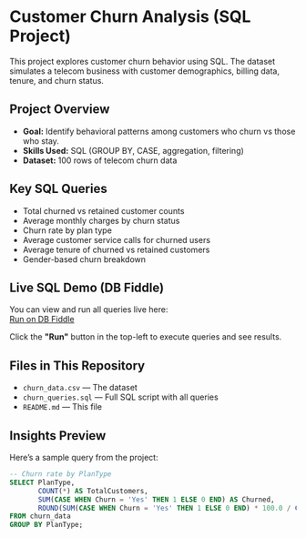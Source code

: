 # Customer Churn Analysis (SQL Project)

This project explores customer churn behavior using SQL. The dataset simulates a telecom business with customer demographics, billing data, tenure, and churn status.

## Project Overview

- **Goal:** Identify behavioral patterns among customers who churn vs those who stay.
- **Skills Used:** SQL (GROUP BY, CASE, aggregation, filtering)
- **Dataset:** 100 rows of telecom churn data

## Key SQL Queries

- Total churned vs retained customer counts
- Average monthly charges by churn status
- Churn rate by plan type
- Average customer service calls for churned users
- Average tenure of churned vs retained customers
- Gender-based churn breakdown

## Live SQL Demo (DB Fiddle)

You can view and run all queries live here:  
[Run on DB Fiddle](https://www.db-fiddle.com/f/c9GkJGRvZKMPK2W7BQEwng/1)

Click the **"Run"** button in the top-left to execute queries and see results.

## Files in This Repository

- `churn_data.csv` — The dataset
- `churn_queries.sql` — Full SQL script with all queries
- `README.md` — This file

## Insights Preview

Here’s a sample query from the project:

```sql
-- Churn rate by PlanType
SELECT PlanType,
       COUNT(*) AS TotalCustomers,
       SUM(CASE WHEN Churn = 'Yes' THEN 1 ELSE 0 END) AS Churned,
       ROUND(SUM(CASE WHEN Churn = 'Yes' THEN 1 ELSE 0 END) * 100.0 / COUNT(*), 2) AS ChurnRatePercent
FROM churn_data
GROUP BY PlanType;

